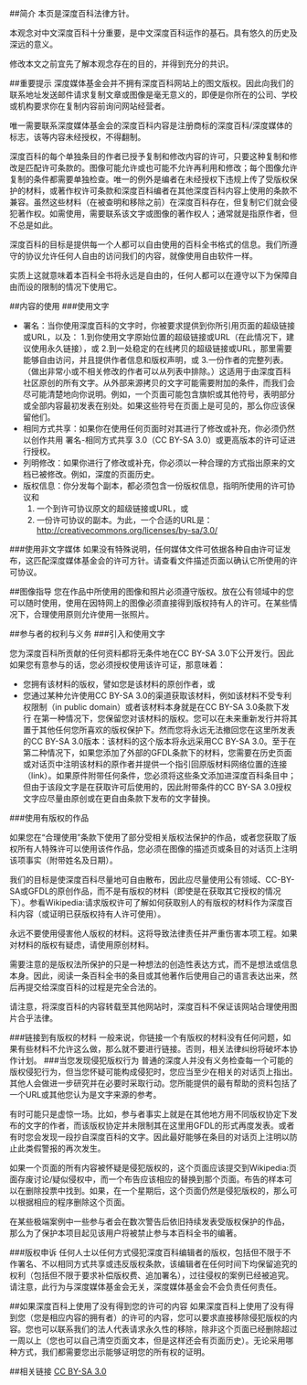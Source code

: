 ##简介
本页是深度百科法律方针。

本观念对中文深度百科十分重要，是中文深度百科运作的基石。具有悠久的历史及深远的意义。

修改本文之前宜先了解本观念存在的目的，并得到充分的共识。

##重要提示
深度媒体基金会并不拥有深度百科网站上的图文版权。因此向我们的联系地址发送邮件请求复制文章或图像是毫无意义的，即便是你所在的公司、学校或机构要求你在复制内容前询问网站经营者。

唯一需要联系深度媒体基金会的深度百科内容是注册商标的深度百科/深度媒体的标志，该等内容未经授权，不得翻制。

深度百科的每个单独条目的作者已授予复制和修改内容的许可，只要这种复制和修改是匹配许可条款的。图像可能允许或也可能不允许再利用和修改；每个图像允许复制的条件都需要单独检查。唯一的例外是编者在未经授权下违规上传了受版权保护的材料，或著作权许可条款和深度百科编者在其他深度百科内容上使用的条款不兼容。虽然这些材料（在被查明和移除之前）在深度百科存在，但复制它们就会侵犯著作权。如需使用，需要联系该文字或图像的著作权人；通常就是指原作者，但不总是如此。

深度百科的目标是提供每一个人都可以自由使用的百科全书格式的信息。我们所遵守的协议允许任何人自由的访问我们的内容，就像使用自由软件一样。

实质上这就意味着本百科全书将永远是自由的，任何人都可以在遵守以下为保障自由而设的限制的情况下使用它。

##内容的使用
###使用文字
- 署名：当你使用深度百科的文字时，你被要求提供到你所引用页面的超级链接或URL，以及：
  1.到你使用文字原始位置的超级链接或URL（在此情况下，建议使用永久链接），或
  2.到一处稳定的在线拷贝的超级链接或URL，那里需要能够自由访问，并且提供作者信息和版权声明，或
  3.一份作者的完整列表。（做出非常小或不相关修改的作者可以从列表中排除。）这适用于由深度百科社区原创的所有文字。从外部来源拷贝的文字可能需要附加的条件，而我们会尽可能清楚地向你说明。例如，一个页面可能包含旗帜或其他符号，表明部分或全部内容最初发表在别处。如果这些符号在页面上是可见的，那么你应该保留他们。
- 相同方式共享：如果你在使用任何页面时对其进行了修改或补充，你必须仍然以创作共用 署名-相同方式共享 3.0（CC BY-SA 3.0）或更高版本的许可证进行授权。
- 列明修改：如果你进行了修改或补充，你必须以一种合理的方式指出原来的文档已被修改。例如，深度的页面历史。
- 版权信息：你分发每个副本，都必须包含一份版权信息，指明所使用的许可协议和
  1. 一个到许可协议原文的超级链接或URL，或
  2. 一份许可协议的副本。为此，一个合适的URL是：http://creativecommons.org/licenses/by-sa/3.0/


###使用非文字媒体
如果没有特殊说明，任何媒体文件可依据各种自由许可证发布，这匹配深度媒体基金会的许可方针。请查看文件描述页面以确认它所使用的许可协议。

##图像指导
您在作品中所使用的图像和照片必须遵守版权。放在公有领域中的您可以随时使用，使用在因特网上的图像必须直接得到版权持有人的许可。在某些情况下，合理使用原则允许使用一张照片。

##参与者的权利与义务
###引入和使用文字

您为深度百科所贡献的任何资料都将无条件地在CC BY-SA 3.0下公开发行。因此如果您有意参与的话，您必须授权使用该许可证，那意味着：
- 您拥有该材料的版权，譬如您是该材料的原创作者，或
- 您通过某种允许使用CC BY-SA 3.0的渠道获取该材料，例如该材料不受专利权限制（in public domain）或者该材料本身就是在CC BY-SA 3.0条款下发行
在第一种情况下，您保留您对该材料的版权。您可以在未来重新发行并将其置于其他任何您所喜欢的版权保护下。然而您将永远无法撤回您在这里所发表的CC BY-SA 3.0版本：该材料的这个版本将永远采用CC BY-SA 3.0。至于在第二种情况下，如果您添加了外部的GFDL条款下的材料，您需要在历史页面或对话页中注明该材料的原作者并提供一个指引回原版材料网络位置的连接（link）。如果原件附带任何条件，您必须将这些条文添加进深度百科条目中；但由于该段文字是在获取许可后使用的，因此附带条件的CC BY-SA 3.0授权文字应尽量由原创或在更自由条款下发布的文字替换。

###使用有版权的作品

如果您在“合理使用”条款下使用了部分受相关版权法保护的作品，或者您获取了版权所有人特殊许可以使用该件作品，您必须在图像的描述页或条目的对话页上注明该项事实（附带姓名及日期）。

我们的目标是使深度百科尽量地可自由散布，因此应尽量使用公有领域、CC-BY-SA或GFDL的原创作品，而不是有版权的材料（即使是在获取其它授权的情况下）。参看Wikipedia:请求版权许可了解如何获取别人的有版权的材料作为深度百科内容（或证明已获版权持有人许可使用）。

永远不要使用侵害他人版权的材料。这将导致法律责任并严重伤害本项工程。如果对材料的版权有疑虑，请使用原创材料。

需要注意的是版权法所保护的只是一种想法的创造性表达方式，而不是想法或信息本身。因此，阅读一条百科全书的条目或其他著作后使用自己的语言表达出来，然后再提交给深度百科的过程是完全合法的。

请注意，将深度百科的内容转载至其他网站时，深度百科不保证该网站合理使用图片合乎法律。

###链接到有版权的材料
一般来说，你链接一个有版权的材料没有任何问题，如果有些材料不允许这么做，那么就不要进行链接。否则，相关法律纠纷将破坏本协作计划。
###当您发现侵犯版权行为
普通的深度人并没有义务检查每一个可能的版权侵犯行为，但当您怀疑可能构成侵犯时，您应当至少在相关的对话页上指出。其他人会做进一步研究并在必要时采取行动。您所能提供的最有帮助的资料包括了一个URL或其他您认为是文字来源的参考。

有时可能只是虚惊一场。比如，参与者事实上就是在其他地方用不同版权协定下发布的文字的作者，而该版权协定并未限制其在这里用GFDL的形式再度发表。或者有时您会发现一段抄自深度百科的文字。因此最好能够在条目的对话页上注明以防止此类假警报的再次发生。

如果一个页面的所有内容被怀疑是侵犯版权的，这个页面应该提交到Wikipedia:页面存废讨论/疑似侵权中，而一个布告应该相应的替换到那个页面。布告的样本可以在删除投票中找到。如果，在一个星期后，这个页面仍然是侵犯版权的，那么可以根据相应的程序删除这个页面。

在某些极端案例中一些参与者会在数次警告后依旧持续发表受版权保护的作品， 那么为了保护本项目起见该用户将被禁止参与本百科全书的编著。

###版权申诉
任何人士以任何方式侵犯深度百科编辑者的版权，包括但不限于不作署名、不以相同方式共享或违反版权条款，该编辑者在任何时间下均保留追究的权利（包括但不限于要求补偿版权费、追加署名），过往侵权的案例已经被追究。请注意，此行为与深度媒体基金会无关，深度媒体基金会不会负责任何责任。

##如果深度百科上使用了没有得到您的许可的内容
如果深度百科上使用了没有得到您（您是相应内容的拥有者）的许可的内容，您可以要求直接移除侵犯版权的内容。您也可以联系我们的法人代表请求永久性的移除，除非这个页面已经删除超过一周以上（您也可以自己清空页面文本，但是这样还会有页面历史）。无论采用哪种方式，我们都需要您出示能够证明您的所有权的证明。

##相关链接
[CC BY-SA 3.0](http://baike.baidu.com/item/CC-BY-SA-3.0%E5%8D%8F%E8%AE%AE%E6%96%87%E6%9C%AC?fr=aladdin)